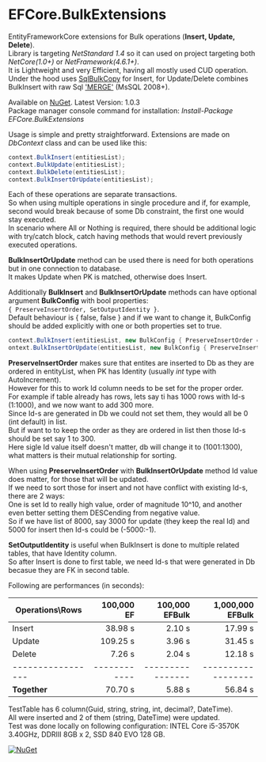 # EFCore.BulkExtensions
EntityFrameworkCore extensions for Bulk operations (**Insert, Update, Delete**).<br>
Library is targeting *NetStandard 1.4* so it can used on project targeting both *NetCore(1.0+)* or *NetFramework(4.6.1+)*.<br>
It is Lightweight and very Efficient, having all mostly used CUD operation.<br>
Under the hood uses [SqlBulkCopy](https://msdn.microsoft.com/en-us/library/system.data.sqlclient.sqlbulkcopy.aspx) for Insert, for Update/Delete combines BulkInsert with raw Sql ['MERGE'](https://docs.microsoft.com/en-us/sql/t-sql/statements/merge-transact-sql) (MsSQL 2008+).

Available on [NuGet](https://www.nuget.org/packages/EFCore.BulkExtensions/). Latest Version: 1.0.3<br>
Package manager console command for installation: *Install-Package EFCore.BulkExtensions*

Usage is simple and pretty straightforward.
Extensions are made on *DbContext* class and can be used like this:
```csharp
context.BulkInsert(entitiesList);
context.BulkUpdate(entitiesList);
context.BulkDelete(entitiesList);
context.BulkInsertOrUpdate(entitiesList);
```

Each of these operations are separate transactions.<br>
So when using multiple operations in single procedure and if, for example, second would break because of some Db constraint, the first one would stay executed.<br>
In scenario where All or Nothing is required, there should be additional logic with try/catch block, catch having methods that would revert previously executed operations.

**BulkInsertOrUpdate** method can be used there is need for both operations but in one connection to database.<br>
It makes Update when PK is matched, otherwise does Insert.

Additionally **BulkInsert** and **BulkInsertOrUpdate** methods can have optional argument **BulkConfig** with bool properties:<br>
`{ PreserveInsertOrder, SetOutputIdentity }`.<br>
Default behaviour is { false, false } and if we want to change it, BulkConfig should be added explicitly with one or both properties set to true.
```csharp
context.BulkInsert(entitiesList, new BulkConfig { PreserveInsertOrder = true, SetOutputIdentity = true});
ontext.BulkInsertOrUpdate(entitiesList, new BulkConfig { PreserveInsertOrder = true });
```
**PreserveInsertOrder** makes sure that entites are inserted to Db as they are ordered in entityList, when PK has Identity (usually *int* type with AutoIncrement).<br>
However for this to work Id column needs to be set for the proper order.<br>
For example if table already has rows, lets say ti has 1000 rows with Id-s (1:1000), and we now want to add 300 more.<br>
Since Id-s are generated in Db we could not set them, they would all be 0 (int default) in list.<br>
But if want to to keep the order as they are ordered in list then those Id-s should be set say 1 to 300.<br>
Here sigle Id value itself doesn't matter, db will change it to (1001:1300), what matters is their mutual relationship for sorting.

When using **PreserveInsertOrder** with **BulkInsertOrUpdate** method Id value does matter, for those that will be updated.<br>
If we need to sort those for insert and not have conflict with existing Id-s, there are 2 ways:<br>
One is set Id to really high value, order of magnitude 10^10, and another even better setting them DESCending from negative value.<br>
So if we have list of 8000, say 3000 for update (they keep the real Id) and 5000 for insert then Id-s could be (-5000:-1).

**SetOutputIdentity** is useful when BulkInsert is done to multiple related tables, that have Identity column.<br>
So after Insert is done to first table, we need Id-s that were generated in Db becasue they are FK in second table.

Following are performances (in seconds):

| Operations\Rows | 100,000 EF | 100,000 EFBulk | 1,000,000 EFBulk |
| --------------- | ---------: | -------------: | ---------------: |
| Insert          |  38.98 s   | 2.10 s         | 17.99 s          |
| Update          | 109.25 s   | 3.96 s         | 31.45 s          |
| Delete          |   7.26 s   | 2.04 s         | 12.18 s          |
|-----------------|------------|----------------|------------------|
| **Together**    |  70.70 s   | 5.88 s         | 56.84 s          |

TestTable has 6 column(Guid, string, string, int, decimal?, DateTime).<br>
All were inserted and 2 of them (string, DateTime) were updated.<br>
Test was done locally on following configuration: INTEL Core i5-3570K 3.40GHz, DDRIII 8GB x 2, SSD 840 EVO 128 GB.

[![NuGet](https://img.shields.io/npm/l/express.svg)](https://github.com/borisdj/EFCore.BulkExtensions/blob/master/LICENSE)


